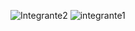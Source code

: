 ![Integrante2](https://github.com/user-attachments/assets/e8b5f09b-bdcb-45c2-b371-a80ffb394363)
![integrante1 ](https://github.com/user-attachments/assets/a5feb817-317e-4d2c-9ad7-37ea4d4f658e)
